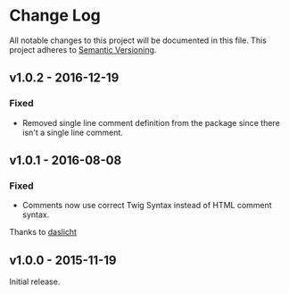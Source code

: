 # Change Log
All notable changes to this project will be documented in this file.
This project adheres to [Semantic Versioning](http://semver.org/).

## v1.0.2 - 2016-12-19
### Fixed
* Removed single line comment definition from the package since there isn't a single line comment.

## v1.0.1 - 2016-08-08
### Fixed
* Comments now use correct Twig Syntax instead of HTML comment syntax.

Thanks to [daslicht](https://github.com/daslicht)

## v1.0.0 - 2015-11-19
Initial release.
